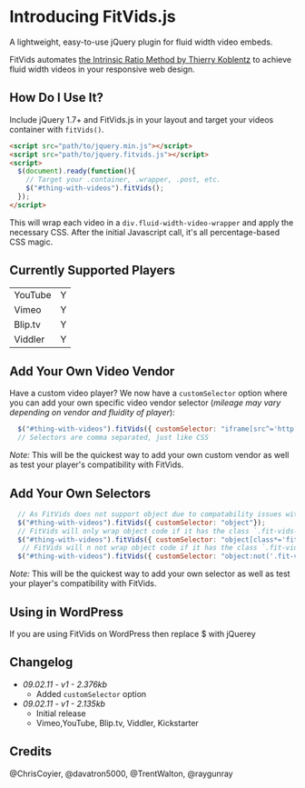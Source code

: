 # Introducing FitVids.js
A lightweight, easy-to-use jQuery plugin for fluid width video embeds.

FitVids automates [the Intrinsic Ratio Method by Thierry Koblentz](http://www.alistapart.com/articles/creating-intrinsic-ratios-for-video/) to achieve fluid width videos in your responsive web design.

## How Do I Use It?
Include jQuery 1.7+ and FitVids.js in your layout and target your videos container with `fitVids()`.

```html
<script src="path/to/jquery.min.js"></script>
<script src="path/to/jquery.fitvids.js"></script>
<script>
  $(document).ready(function(){
    // Target your .container, .wrapper, .post, etc.
    $("#thing-with-videos").fitVids();
  });
</script>
```

This will wrap each video in a `div.fluid-width-video-wrapper` and apply the necessary CSS. After the initial Javascript call, it's all percentage-based CSS magic.

## Currently Supported Players
<table>
<tr><td>YouTube</td><td>Y</td></tr>
<tr><td>Vimeo</td><td>Y</td></tr>
<tr><td>Blip.tv</td><td>Y</td></tr>
<tr><td>Viddler</td><td>Y</td></tr>
</table>

## Add Your Own Video Vendor
Have a custom video player? We now have a `customSelector` option where you can add your own specific video vendor selector (_mileage may vary depending on vendor and fluidity of player_):

```javascript
  $("#thing-with-videos").fitVids({ customSelector: "iframe[src^='http://mysite.com'], iframe[src^='http://www.mysite.com']"});
  // Selectors are comma separated, just like CSS
```

_Note:_ This will be the quickest way to add your own custom vendor as well as test your player's compatibility with FitVids.

## Add Your Own Selectors

```javascript
  // As FitVids does not support object due to compatability issues with other video players. This will wrap object
  $("#thing-with-videos").fitVids({ customSelector: "object"});
  // FitVids will only wrap object code if it has the class `.fit-vids-allow`
  $("#thing-with-videos").fitVids({ customSelector: "object[class*='fit-vids-allow']"});
   // FitVids will n not wrap object code if it has the class `.fit-vids-ignore`
  $("#thing-with-videos").fitVids({ customSelector: "object:not('.fit-vids-ignore')"}); 
```

_Note:_ This will be the quickest way to add your own selector as well as test your player's compatibility with FitVids.

## Using in WordPress

If you are using FitVids on WordPress then replace $ with jQuerey

## Changelog
* _09.02.11 - v1 - 2.376kb_
  * Added `customSelector` option
* _09.02.11 - v1 - 2.135kb_
	* Initial release
	* Vimeo,YouTube, Blip.tv, Viddler, Kickstarter

## Credits
@ChrisCoyier, @davatron5000, @TrentWalton, @raygunray

